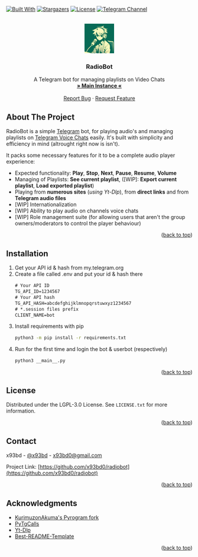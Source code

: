 <!-- Format: https://github.com/othneildrew/Best-README-Template/ -->

<a id="readme-top"></a>
[![Built With][BuiltWithPy-Badge]][BuiltWithPy-Link]
[![Stargazers][Stars-Badge]][Stars-Link]
[![License][License-Badge]][License-Link]
[![Telegram Channel][Telegram-Badge]][Telegram-Link]

<br />
<div align="center">
  <a href="https://github.com/othneildrew/Best-README-Template">
    <img src="res/pfpic.jpeg" alt="Logo" width="80" height="80">
  </a>

  <h3 align="center">RadioBot</h3>
  <p align="center">
    A Telegram bot for managing playlists on Video Chats
    <br />
    <a href="https://t.me/xradio_bot"><strong>» Main Instance «</strong></a>
    <br />
    <br />
    <a href="https://github.com/x93bd0/radiobot/issues/new?labels=bug&template=bug-report---.md">Report Bug</a>
    ·
    <a href="https://github.com/x93bd0/radiobot/issues/new?labels=enhancement&template=feature-request---.md">Request Feature</a>
  </p>
</div>

## About The Project
RadioBot is a simple [Telegram](https://telegram.org/) bot, for playing audio's and managing playlists on [Telegram Voice Chats](https://telegram.org/blog/voice-chats) easily. It's built with simplicity and efficiency in mind (altrought right now is isn't).

It packs some necessary features for it to be a complete audio player experience:
* Expected functionality: **Play**, **Stop**, **Next**, **Pause**, **Resume**, **Volume**
* Managing of Playlists: **See current playlist**, ([WIP]: **Export current playlist**, **Load exported playlist**)
* Playing from **numerous sites** (*using Yt-Dlp*), from **direct links** and from **Telegram audio files**
* [WIP] Internationalization
* [WIP] Ability to play audio on channels voice chats
* [WIP] Role management suite (for allowing users that aren't the group owners/moderators to control the player behaviour)

<p align="right">(<a href="#readme-top">back to top</a>)</p>

## Installation
1. Get your API id & hash from my.telegram.org
2. Create a file called .env and put your id & hash there
   ```env
   # Your API ID
   TG_API_ID=1234567
   # Your API hash
   TG_API_HASH=abcdefghijklmnopqrstuwxyz1234567
   # *.session files prefix
   CLIENT_NAME=bot
   ```
3. Install requirements with pip
   ```bash
   python3 -m pip install -r requirements.txt
   ```
4. Run for the first time and login the bot & userbot (respectively)
   ```bash
   python3 __main__.py
   ```

<p align="right">(<a href="#readme-top">back to top</a>)</p>

## License

Distributed under the LGPL-3.0 License. See `LICENSE.txt` for more information.

<p align="right">(<a href="#readme-top">back to top</a>)</p>

## Contact

x93bd - [@x93bd](https://t.me/x93bd) - x93bd0@gmail.com

Project Link: [https://github.com/x93bd0/radiobot](https://github.com/x93bd0/radiobot)

<p align="right">(<a href="#readme-top">back to top</a>)</p>

## Acknowledgments

* [KurimuzonAkuma's Pyrogram fork](https://github.com/KurimuzonAkuma/pyrogram)
* [PyTgCalls](https://github.com/pytgcalls/pytgcalls)
* [Yt-Dlp](https://github.com/yt-dlp/yt-dlp)
* [Best-README-Template](https://github.com/othneildrew/Best-README-Template/)

<p align="right">(<a href="#readme-top">back to top</a>)</p>

[BuiltWithPy-Badge]: https://img.shields.io/badge/Built_With-Python-blue?style=for-the-badge&logo=python&logoColor=white
[BuiltWithPy-Link]: https://python.org/

[Stars-Badge]: https://img.shields.io/github/stars/x93bd0/radiobot?style=for-the-badge
[Stars-Link]: https://github.com/x93bd0/radiobot/stargazers

[License-Badge]: https://img.shields.io/github/license/x93bd0/radiobot?style=for-the-badge
[License-Link]: https://github.com/x93bd0/radiobot/blob/master/LICENSE.txt

[Telegram-Badge]: https://img.shields.io/badge/Telegram_Channel-grey?style=for-the-badge&logo=telegram&logoColor=white
[Telegram-Link]: https://t.me/x93dev
